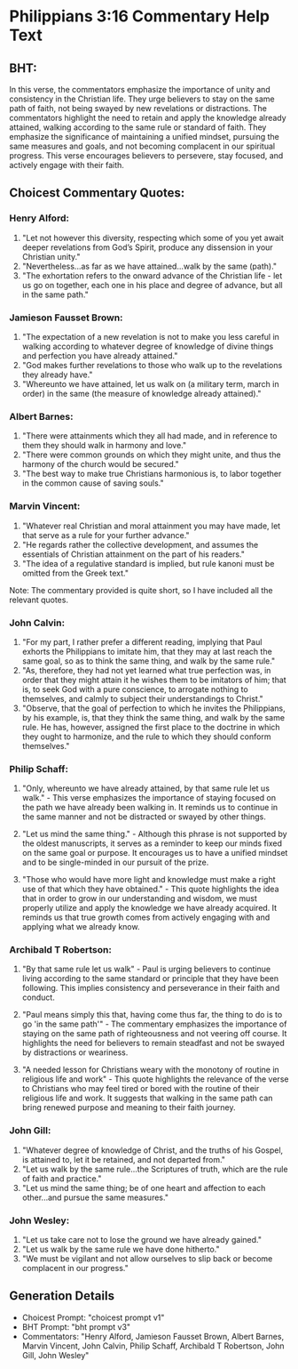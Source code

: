 # Philippians 3:16 Commentary Help Text

## BHT:
In this verse, the commentators emphasize the importance of unity and consistency in the Christian life. They urge believers to stay on the same path of faith, not being swayed by new revelations or distractions. The commentators highlight the need to retain and apply the knowledge already attained, walking according to the same rule or standard of faith. They emphasize the significance of maintaining a unified mindset, pursuing the same measures and goals, and not becoming complacent in our spiritual progress. This verse encourages believers to persevere, stay focused, and actively engage with their faith.

## Choicest Commentary Quotes:
### Henry Alford:
1. "Let not however this diversity, respecting which some of you yet await deeper revelations from God’s Spirit, produce any dissension in your Christian unity."
2. "Nevertheless...as far as we have attained...walk by the same (path)."
3. "The exhortation refers to the onward advance of the Christian life - let us go on together, each one in his place and degree of advance, but all in the same path."

### Jamieson Fausset Brown:
1. "The expectation of a new revelation is not to make you less careful in walking according to whatever degree of knowledge of divine things and perfection you have already attained."
2. "God makes further revelations to those who walk up to the revelations they already have."
3. "Whereunto we have attained, let us walk on (a military term, march in order) in the same (the measure of knowledge already attained)."

### Albert Barnes:
1. "There were attainments which they all had made, and in reference to them they should walk in harmony and love."
2. "There were common grounds on which they might unite, and thus the harmony of the church would be secured."
3. "The best way to make true Christians harmonious is, to labor together in the common cause of saving souls."

### Marvin Vincent:
1. "Whatever real Christian and moral attainment you may have made, let that serve as a rule for your further advance."
2. "He regards rather the collective development, and assumes the essentials of Christian attainment on the part of his readers."
3. "The idea of a regulative standard is implied, but rule kanoni must be omitted from the Greek text."

Note: The commentary provided is quite short, so I have included all the relevant quotes.

### John Calvin:
1. "For my part, I rather prefer a different reading, implying that Paul exhorts the Philippians to imitate him, that they may at last reach the same goal, so as to think the same thing, and walk by the same rule."
2. "As, therefore, they had not yet learned what true perfection was, in order that they might attain it he wishes them to be imitators of him; that is, to seek God with a pure conscience, to arrogate nothing to themselves, and calmly to subject their understandings to Christ."
3. "Observe, that the goal of perfection to which he invites the Philippians, by his example, is, that they think the same thing, and walk by the same rule. He has, however, assigned the first place to the doctrine in which they ought to harmonize, and the rule to which they should conform themselves."

### Philip Schaff:
1. "Only, whereunto we have already attained, by that same rule let us walk." - This verse emphasizes the importance of staying focused on the path we have already been walking in. It reminds us to continue in the same manner and not be distracted or swayed by other things.

2. "Let us mind the same thing." - Although this phrase is not supported by the oldest manuscripts, it serves as a reminder to keep our minds fixed on the same goal or purpose. It encourages us to have a unified mindset and to be single-minded in our pursuit of the prize.

3. "Those who would have more light and knowledge must make a right use of that which they have obtained." - This quote highlights the idea that in order to grow in our understanding and wisdom, we must properly utilize and apply the knowledge we have already acquired. It reminds us that true growth comes from actively engaging with and applying what we already know.

### Archibald T Robertson:
1. "By that same rule let us walk" - Paul is urging believers to continue living according to the same standard or principle that they have been following. This implies consistency and perseverance in their faith and conduct.

2. "Paul means simply this that, having come thus far, the thing to do is to go 'in the same path'" - The commentary emphasizes the importance of staying on the same path of righteousness and not veering off course. It highlights the need for believers to remain steadfast and not be swayed by distractions or weariness.

3. "A needed lesson for Christians weary with the monotony of routine in religious life and work" - This quote highlights the relevance of the verse to Christians who may feel tired or bored with the routine of their religious life and work. It suggests that walking in the same path can bring renewed purpose and meaning to their faith journey.

### John Gill:
1. "Whatever degree of knowledge of Christ, and the truths of his Gospel, is attained to, let it be retained, and not departed from."
2. "Let us walk by the same rule...the Scriptures of truth, which are the rule of faith and practice."
3. "Let us mind the same thing; be of one heart and affection to each other...and pursue the same measures."

### John Wesley:
1. "Let us take care not to lose the ground we have already gained."
2. "Let us walk by the same rule we have done hitherto."
3. "We must be vigilant and not allow ourselves to slip back or become complacent in our progress."


## Generation Details
- Choicest Prompt: "choicest prompt v1"
- BHT Prompt: "bht prompt v3"
- Commentators: "Henry Alford, Jamieson Fausset Brown, Albert Barnes, Marvin Vincent, John Calvin, Philip Schaff, Archibald T Robertson, John Gill, John Wesley"
